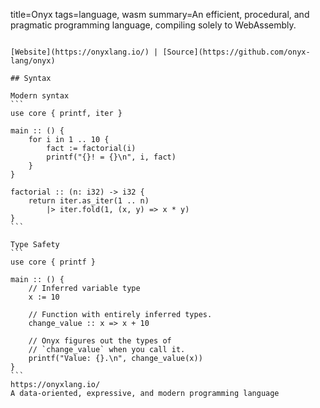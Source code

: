 title=Onyx
tags=language, wasm
summary=An efficient, procedural, and pragmatic programming language, compiling solely to WebAssembly.
~~~~~~

[Website](https://onyxlang.io/) | [Source](https://github.com/onyx-lang/onyx)

## Syntax

Modern syntax
```
use core { printf, iter }

main :: () {
    for i in 1 .. 10 {
        fact := factorial(i)
        printf("{}! = {}\n", i, fact)
    }
}

factorial :: (n: i32) -> i32 {
    return iter.as_iter(1 .. n)
        |> iter.fold(1, (x, y) => x * y)
}
```

Type Safety
```
use core { printf }

main :: () {
    // Inferred variable type
    x := 10

    // Function with entirely inferred types.
    change_value :: x => x + 10

    // Onyx figures out the types of
    // `change_value` when you call it.
    printf("Value: {}.\n", change_value(x))
}
```
https://onyxlang.io/
A data-oriented, expressive, and modern programming language
